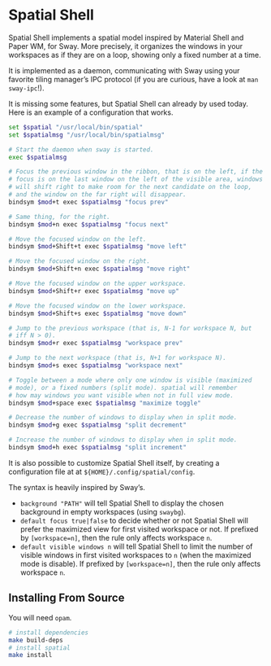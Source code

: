 # Spatial Shell

Spatial Shell implements a spatial model inspired by Material Shell and Paper
WM, for Sway. More precisely, it organizes the windows in your workspaces as if
they are on a loop, showing only a fixed number at a time.

It is implemented as a daemon, communicating with Sway using your favorite
tiling manager’s IPC protocol (if you are curious, have a look at `man
sway-ipc`!).

It is missing some features, but Spatial Shell can already by used today. Here
is an example of a configuration that works.

```bash
set $spatial "/usr/local/bin/spatial"
set $spatialmsg "/usr/local/bin/spatialmsg"

# Start the daemon when sway is started.
exec $spatialmsg

# Focus the previous window in the ribbon, that is on the left, if the
# focus is on the last window on the left of the visible area, windows
# will shift right to make room for the next candidate on the loop,
# and the window on the far right will disappear.
bindsym $mod+t exec $spatialmsg "focus prev"

# Same thing, for the right.
bindsym $mod+n exec $spatialmsg "focus next"

# Move the focused window on the left.
bindsym $mod+Shift+t exec $spatialmsg "move left"

# Move the focused window on the right.
bindsym $mod+Shift+n exec $spatialmsg "move right"

# Move the focused window on the upper workspace.
bindsym $mod+Shift+r exec $spatialmsg "move up"

# Move the focused window on the lower workspace.
bindsym $mod+Shift+s exec $spatialmsg "move down"

# Jump to the previous workspace (that is, N-1 for workspace N, but
# iff N > 0).
bindsym $mod+r exec $spatialmsg "workspace prev"

# Jump to the next workspace (that is, N+1 for workspace N).
bindsym $mod+s exec $spatialmsg "workspace next"

# Toggle between a mode where only one window is visible (maximized
# mode), or a fixed numbers (split mode). spatial will remember
# how may windows you want visible when not in full view mode.
bindsym $mod+space exec $spatialmsg "maximize toggle"

# Decrease the number of windows to display when in split mode.
bindsym $mod+g exec $spatialmsg "split decrement"

# Increase the number of windows to display when in split mode.
bindsym $mod+h exec $spatialmsg "split increment"
```

It is also possible to customize Spatial Shell itself, by creating a
configuration file at at `${HOME}/.config/spatial/config`.

The syntax is heavily inspired by Sway’s.

- `background "PATH"` will tell Spatial Shell to display the chosen background
  in empty workspaces (using `swaybg`).
- `default focus true|false` to decide whether or not Spatial Shell will prefer
  the maximized view for first visited workspace or not. If prefixed by
  `[workspace=n]`, then the rule only affects workspace `n`.
- `default visible windows n` will tell Spatial Shell to limit the number of
  visible windows in first visited workspaces to `n` (when the maximized mode
  is disable). If prefixed by `[workspace=n]`, then the rule only affects
  workspace `n`.

## Installing From Source

You will need `opam`.

```bash
# install dependencies
make build-deps
# install spatial
make install
```
